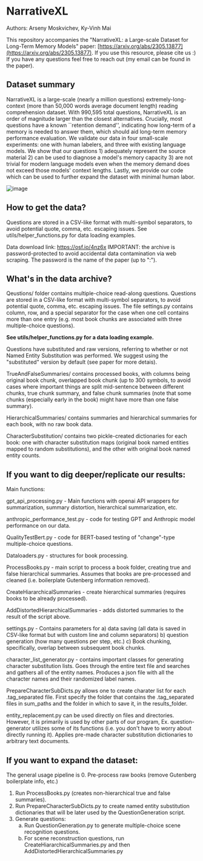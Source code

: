 # NarrativeXL
Authors: Arseny Moskvichev, Ky-Vinh Mai

This repository accompanies the "NarrativeXL: a Large-scale Dataset for Long-Term Memory Models" paper: [https://arxiv.org/abs/2305.13877](https://arxiv.org/abs/2305.13877). If you use this resource, please cite us :) If you have any questions feel free to reach out (my email can be found in the paper).

## Dataset summary
NarrativeXL is a large-scale (nearly a million questions) extremely-long-context (more than 50,000 words average document length) reading comprehension dataset. With 990,595 total questions, NarrativeXL is an order of magnitude larger than the closest alternatives. Crucially, most questions have a known ``retention demand'', indicating how long-term of a memory is needed to answer them, which should aid long-term memory performance evaluation. We validate our data in four small-scale experiments: one with human labelers, and three with existing language models. We show that our questions 1) adequately represent the source material 2) can be used to diagnose a model's memory capacity 3) are not trivial for modern language models even when the memory demand does not exceed those models' context lengths. Lastly, we provide our code which can be used to further expand the dataset with minimal human labor.

![image](https://github.com/R-seny/NarrativeXL/assets/68800355/0050f754-5bb9-44a2-8492-a814d0fe3963)

## How to get the data?

Questions are stored in a CSV-like format with multi-symbol separators, to avoid potential quote, comma, etc. escaping issues. See utils/helper_functions.py for data loading examples.

Data download link: https://osf.io/4nz6x
IMPORTANT: the archive is password-protected to avoid accidental data contamination via web scraping. The password is the name of the paper (up to ":").


## What's in the data archive?

Qeustions/ folder contains multiple-choice read-along questions. Questions are stored in a CSV-like format with multi-symbol separators, to avoid potential quote, comma, etc. escaping issues. The file settings.py contains column, row, and a special separator for the case when one cell contains more than one entry (e.g. most book chunks are associated with three multiple-choice questions).

**See utils/helper_functions.py for a data loading example.**

Questions have substituted and raw versions, referring to whether or not Named Entity Substitution was performed. We suggest using the "substituted" version by default (see paper for more detais).

TrueAndFalseSummaries/ contains processed books, with columns being original book chunk, overlapped book chunk (up to 300 symbols, to avoid cases where important things are split mid-sentence between different chunks, true chunk summary, and false chunk summaries (note that some chunks (especially early in the book) might have more than one false summary).

HierarchicalSummaries/ contains summaries and hierarchical summaries for each book, with no raw book data.

CharacterSubstitution/ contains two pickle-created dictionaries for each book: one with character substitution maps (original book named entities mapped to random substitutions), and the other with original book named entity counts.

## If you want to dig deeper/replicate our results:

Main functions:

gpt_api_processing.py - Main functions with openai API wrappers for summarization, summary distortion, hierarchical summarization, etc.

anthropic_performance_test.py - code for testing GPT and Anthropic model performance on our data.

QualityTestBert.py - code for BERT-based testing of "change"-type multiple-choice questions.

Dataloaders.py - structures for book processing.

ProcessBooks.py - main script to process a book folder, creating true and false hierarchical summaries. Assumes that books are pre-processed and cleaned (i.e. boilerplate Gutenberg information removed).

CreateHiararchicalSummaries - create hierarchical summaries (requires books to be already processed).

AddDistortedHierarchicalSummaries - adds distorted summaries to the result of the script above.

settings.py - Contains parameters for a) data saving (all data is saved in CSV-like format but with custom line and column separators) b) question generation (how many questions per step, etc.) c) Book chunking, specifically, overlap between subsequent book chunks.

character_list_generator.py - contains important classes for generating character substitution lists. Goes through the entire text file and searches and gathers all of the entity names. Produces a json file with all the character names and their randomized label names.

PrepareCharacterSubDicts.py allows one to create charater list for each .tag_separated file. First specify the folder that contains the .tag_separated files in sum_paths and the folder in which to save it, in the results_folder.

entity_replacement.py can be used directly on files and directories. However, it is primarily is used by other parts of our program, Ex. question-generator utilizes some of its functions (i.e. you don't have to worry about directly running it). Applies pre-made character substitution dictionaries to arbitrary text documents.

## If you want to expand the dataset:

The general usage pipeline is 
0. Pre-process raw books (remove Gutenberg boilerplate info, etc.)
1. Run ProcessBooks.py (creates non-hierarchical true and false summaries).
2. Run PrepareCharacterSubDicts.py to create named entity substitution dictionaries that will be later used by the QuestionGeneration script.
3. Generate questions:
   <ol type="a">
      <li>Run QuestionGeneration.py to generate multiple-choice scene recognition questions.</li>
      <li>For scene reconstruction questions, run CreateHiararchicalSummaries.py and then AddDistortedHierarchicalSummaries.py</li>
</ol>
